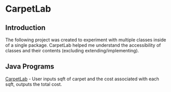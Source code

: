 # CarpetLab
## Introduction
The following project was created to experiment with multiple classes inside of a single package. CarpetLab helped me understand the accessibility of classes and their contents (excluding extending/implementing).

## Java Programs
[CarpetLab](https://github.com/Spades86/Undergraduate/blob/master/Java/Java-1/CarpetLab/src/carpetLab/CarpetUser.java) - User inputs sqft of carpet and the cost associated with each sqft, outputs the total cost.
